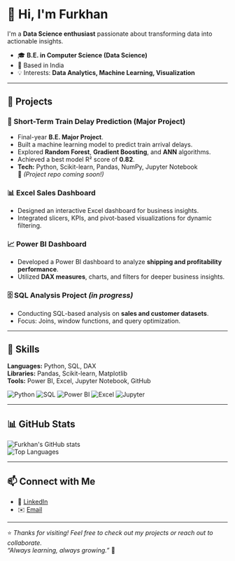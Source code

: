 # 👋 Hi, I'm Furkhan

I'm a **Data Science enthusiast** passionate about transforming data into actionable insights.

- 🎓 **B.E. in Computer Science (Data Science)**
- 📍 Based in India
- 💡 Interests: **Data Analytics, Machine Learning, Visualization**

---

## 🚀 Projects

### 🚂 Short-Term Train Delay Prediction (Major Project)
- Final-year **B.E. Major Project**.
- Built a machine learning model to predict train arrival delays.
- Explored **Random Forest**, **Gradient Boosting**, and **ANN** algorithms.
- Achieved a best model R² score of **0.82**.
- **Tech:** Python, Scikit-learn, Pandas, NumPy, Jupyter Notebook  
  🔗 *(Project repo coming soon!)*

### 📊 Excel Sales Dashboard
- Designed an interactive Excel dashboard for business insights.
- Integrated slicers, KPIs, and pivot-based visualizations for dynamic filtering.

### 📈 Power BI Dashboard
- Developed a Power BI dashboard to analyze **shipping and profitability performance**.
- Utilized **DAX measures**, charts, and filters for deeper business insights.

### 🗄️ SQL Analysis Project *(in progress)*
- Conducting SQL-based analysis on **sales and customer datasets**.
- Focus: Joins, window functions, and query optimization.

---

## 🧰 Skills

**Languages:** Python, SQL, DAX  
**Libraries:** Pandas, Scikit-learn, Matplotlib  
**Tools:** Power BI, Excel, Jupyter Notebook, GitHub

<p>
  <img alt="Python" src="https://img.shields.io/badge/Python-3776AB?style=flat&logo=python&logoColor=white"/>
  <img alt="SQL" src="https://img.shields.io/badge/SQL-4479A1?style=flat&logo=postgresql&logoColor=white"/>
  <img alt="Power BI" src="https://img.shields.io/badge/Power%20BI-F2C811?style=flat&logo=powerbi&logoColor=black"/>
  <img alt="Excel" src="https://img.shields.io/badge/Excel-217346?style=flat&logo=microsoft-excel&logoColor=white"/>
  <img alt="Jupyter" src="https://img.shields.io/badge/Jupyter-F37626?style=flat&logo=jupyter&logoColor=white"/>
</p>

---

## 📊 GitHub Stats

![Furkhan's GitHub stats](https://github-readme-stats.vercel.app/api?username=abdul-furkhan&show_icons=true&theme=radical)  
![Top Languages](https://github-readme-stats.vercel.app/api/top-langs/?username=abdul-furkhan&layout=compact&theme=radical)

---

## 📫 Connect with Me

- 💼 [LinkedIn](https://www.linkedin.com/in/abdul-furkhan)
- ✉️ [Email](mailto:furkhan6786@gmail.com)

---

⭐ *Thanks for visiting! Feel free to check out my projects or reach out to collaborate.*  
_“Always learning, always growing.”_ 🌱
